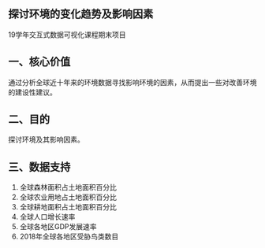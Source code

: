## 探讨环境的变化趋势及影响因素

19学年交互式数据可视化课程期末项目

## 一、核心价值
通过分析全球近十年来的环境数据寻找影响环境的因素，从而提出一些对改善环境的建设性建议。

## 二、目的
探讨环境及其影响因素。

## 三、数据支持
1. 全球森林面积占土地面积百分比
2. 全球农业用地占土地面积百分比
3. 全球耕地面积占土地面积百分比
4. 全球人口增长速率
5. 全球各地区GDP发展速率
6. 2018年全球各地区受胁鸟类数目

